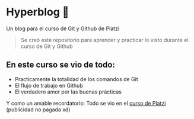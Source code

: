 # Hyperblog 💚
Un blog para el curso de Git y Github de Platzi
>Se creó este repositorio para aprender y practicar lo visto durante el curso de Git y Github

## En este curso se vio de todo:
* Practicamente la totalidad de los comandos de Git
* El flujo de trabajo en Github
* El verdadero amor por las buenas prácticas

Y como un amable recordatorio: Todo se vio en el [curso de Platzi](https://platzi.com/cursos/git-github/ "curso de Platzi") (publicidad no pagada xd)
